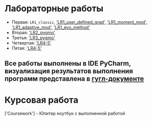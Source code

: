 # Лабораторные работы
* Первая: `LR1_classic`, ['LR1_user_defined_grad'](#), ['LR1_moment_mod'](#), ['LR1_adaptive_mod'](#), ['LR1_evo_method'](#)
* Вторая: ['LR2_pygmo'](#)
* Третья: ['LR3_pygmo'](#)
* Четвертая: ['LR4-5'](#)
* Пятая: ['LR4-5'](#)
## Все работы выполнены в IDE PyCharm, визуализация результатов выполнения программ представлена в [гугл-документе](https://docs.google.com/document/d/1MyBdeIIEsEQqz76srq28XqHZQBBmw4iRxsKZSYInv5M/edit?usp=sharing)
# Курсовая работа
['Coursework'] - Юпитер ноутбук с выполненной работой
